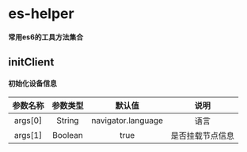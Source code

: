 # es-helper
#### 常用es6的工具方法集合

initClient
--
#### 初始化设备信息
| 参数名称 | 参数类型 | 默认值 | 说明 |  
| :---: | :---: | :---: | :----:| 
| args[0] | String | navigator.language | 语言 
| args[1] | Boolean | true | 是否挂载节点信息




